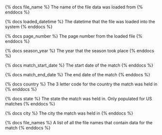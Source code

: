 {% docs file_name %}
The name of the file data was loaded from
{% enddocs %}

{% docs loaded_datetime %}
The datetime that the file was loaded into the system
{% enddocs %}

{% docs page_number %}
The page number from the loaded file
{% enddocs %}

{% docs season_year %}
The year that the season took place
{% enddocs %}

{% docs match_start_date %}
The start date of the match
{% enddocs %}

{% docs match_end_date %}
The end date of the match
{% enddocs %}

{% docs country %}
The 3 letter code for the country the match was held in
{% enddocs %}

{% docs state %}
The state the match was held in. Only populated for US matches
{% enddocs %}

{% docs city %}
The city the match was held in
{% enddocs %}

{% docs file_names %}
A list of all the file names that contain data for the match
{% enddocs %}
